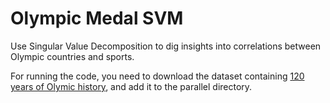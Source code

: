 # Olympic Medal SVM
Use Singular Value Decomposition to dig insights into correlations between Olympic countries and sports.

For running the code, you need to download the dataset containing [120 years of Olymic history](https://www.kaggle.com/datasets/heesoo37/120-years-of-olympic-history-athletes-and-results/), and add it to the parallel directory.
